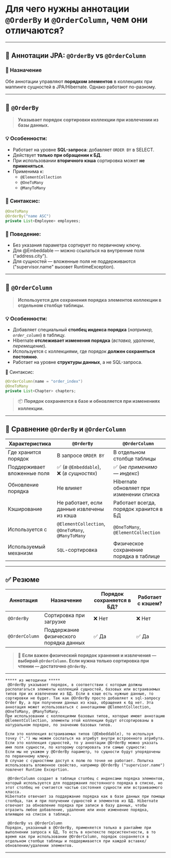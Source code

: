 # Для чего нужны аннотации `@OrderBy` и `@OrderColumn`, чем они отличаются?

---
## 🔢 Аннотации JPA: `@OrderBy` vs `@OrderColumn`
### 📌 Назначение
Обе аннотации управляют **порядком элементов** в коллекциях при маппинге сущностей в JPA/Hibernate. Однако работают по-разному.

---
## 🔹 `@OrderBy`
> **Указывает порядок сортировки коллекции при извлечении из базы данных.**

### 💡 Особенности:
- Работает на уровне **SQL-запроса**: добавляет `ORDER BY` в SELECT.
- Действует **только при обращении к БД**.
- При использовании **вторичного кэша** сортировка может **не применяться**.
- Применима к:
    - `@ElementCollection`
    - `@OneToMany`
    - `@ManyToMany`

### 🧠 Синтаксис:
```java
@OneToMany
@OrderBy("name ASC")
private List<Employee> employees;
```

### 📌 Поведение:
- Без указания параметра сортирует по первичному ключу.
- Для @Embeddable — можно ссылаться на внутренние поля ("address.city").
- Для сущностей — вложенные поля не поддерживаются ("supervisor.name" вызовет RuntimeException).

---
## 🔸 `@OrderColumn`
> **Используется для сохранения порядка элементов коллекции в отдельном столбце таблицы.**

### 💡 Особенности:
- Добавляет специальный **столбец индекса порядка** (_например, `order_column`_) в таблицу.
- Hibernate **отслеживает изменения порядка** (_вставка, удаление, перемещение_).
- Используется с коллекциями, где порядок **должен сохраняться постоянно**.
- Работает на уровне **структуры данных**, а не SQL-запроса.

🧠 Синтаксис:
```java
@OrderColumn(name = "order_index")
@OneToMany
private List<Chapter> chapters;
```
> 📦 **Порядок сохраняется в базе и обновляется при изменениях коллекции.**

---
## 🔄 Сравнение `@OrderBy` и `@OrderColumn`

|**Характеристика**|`@OrderBy`|`@OrderColumn`|
|---|---|---|
|Где хранится порядок|В запросе `ORDER BY`|В отдельном столбце таблицы|
|Поддерживает вложенные поля|✅ (_в_ `@Embeddable`),  <br>❌ (_в сущностях_)|✅ (_не применимо — индекс_)|
|Обновление порядка|Не влияет|Hibernate обновляет при изменении списка|
|Кэширование|Не работает, если данные извлечены из кэша|Работает всегда, порядок хранится в БД|
|Используется с|`@ElementCollection`, `@OneToMany`, `@ManyToMany`|`@OneToMany`, `@ElementCollection`|
|Используемый механизм|`SQL`-сортировка|Физическое сохранение порядка в таблице|

---
## ✅ Резюме

|**Аннотация**|**Назначение**|**Порядок сохраняется в БД?**|**Работает с кэшем?**|
|---|---|---|---|
|`@OrderBy`|Сортировка при загрузке|❌ Нет|❌ Нет|
|`@OrderColumn`|Поддержание физического порядка данных|✅ Да|✅ Да|
> 🧠 **Если важен физический порядок хранения и извлечения — выбирай `@OrderColumn`.** **Если нужна только сортировка при чтении — достаточно `@OrderBy`.**

---

```
***** из методички *****
 @OrderBy указывает порядок, в соответствии с которым должны располагаться элементы коллекций сущностей, базовых или встраиваемых типов при их извлечении из БД. Если в кэше есть нужные данные, то сортировки не будет. Так как @OrderBy просто добавляет к sql-запросу Order By, а при получении данных из кэша, обращения к бд нет. Эта аннотация может использоваться с аннотациями @ElementCollection, @OneToMany, @ManyToMany.
При использовании с коллекциями базовых типов, которые имеют аннотацию @ElementCollection, элементы этой коллекции будут отсортированы в натуральном порядке, по значению базовых типов.

Если это коллекция встраиваемых типов (@Embeddable), то используя точку (".") мы можем сослаться на атрибут внутри встроенного атрибута. 
Если это коллекция сущностей, то у аннотации @OrderBy можно указать имя поля сущности, по которому сортировать эти самые сущности:
Если мы не укажем у @OrderBy параметр, то сущности будут упорядочены по первичному ключу.
В случае с сущностями доступ к полю по точке не работает. Попытка использовать вложенное свойство, например @OrderBy ("supervisor.name") повлечет Runtime Exceprtion.

 @OrderColumn создает в таблице столбец с индексами порядка элементов, который используется для поддержания постоянного порядка в списке, но этот столбец не считается частью состояния сущности или встраиваемого класса.
Hibernate отвечает за поддержание порядка как в базе данных при помощи столбца, так и при получении сущностей и элементов из БД. Hibernate отвечает за обновление порядка при записи в базу данных, чтобы отразить любое добавление, удаление или иное изменение порядка, влияющее на список в таблице.

 @OrderBy vs @OrderColumn
Порядок, указанный в @OrderBy, применяется только в рантайме при выполнении запроса к БД, То есть в контексте персистентности, в то время как при использовании @OrderColumn, порядок сохраняется в отдельном столбце таблицы и поддерживается при каждой вставке/обновлении/удалении элементов.
```

---
